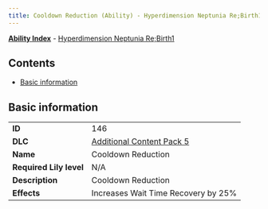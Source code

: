 ```yaml
---
title: Cooldown Reduction (Ability) - Hyperdimension Neptunia Re;Birth1
---
```


[**Ability Index**](/neptunia/rb1/ability/index.html) - [Hyperdimension Neptunia Re;Birth1](/neptunia/rb1)

## Contents

- [Basic information](#basic-information)

## Basic information

|   |   |
| -- | -- |
| **ID** | 146 |
| **DLC** | [Additional Content Pack 5](/neptunia/rb1/dlc/14-pack5.html) |
| **Name** | Cooldown Reduction |
| **Required Lily level** | N/A |
| **Description** | Cooldown Reduction |
| **Effects** | Increases Wait Time Recovery by 25% |
